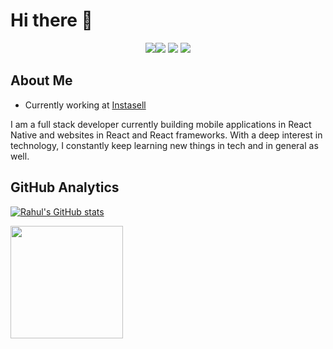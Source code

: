 # Hi there 👋

<p align="center"> 
<a href="https://www.linkedin.com/in/rahul-ranjan-1bb40016a/"><img src="https://img.shields.io/badge/-Rahul%20Ranjan-0077B5?style=flat-square&logo=Linkedin&logoColor=white"/</a><a href="https://www.instagram.com/ranjan.18/"><img src="https://img.shields.io/badge/-@ranjan.18_-333333?style=flat-square&logo=instagram"/></a>
<a href="https://discord.com/users/618156290581200929"><img src="https://img.shields.io/badge/-Rahul Ranjan%235368-333333?style=flat-square&logo=discord"/></a>
<a href="https://twitter.com/itsranjan18"><img src="https://img.shields.io/badge/Rahul Ranjan-1DA1F2?style=flat&logo=twitter&logoColor=white"/></a>
  
## About Me 
- Currently working at <a href="https://instasell.in/">Instasell</a> </br> 

I am a full stack developer currently building mobile applications in React Native and websites in React and React frameworks. With a deep interest in technology, I constantly keep learning new things in tech and in general as well.
  

## GitHub Analytics 
[![Rahul's GitHub stats](https://github-readme-stats.vercel.app/api?username=rranjan14&show_icons=true&count_private=true&theme=gruvbox)](https://github.com/rranjan14)

<img height="180em" src="https://github-readme-stats-eight-theta.vercel.app/api/top-langs/?username=rranjan14&theme=gruvbox&layout=compact&langs_count=6&exclude_repo=gamebase" />
